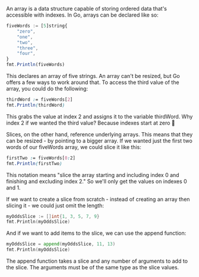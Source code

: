 An array is a data structure capable of storing ordered data that's accessible with indexes. In Go, arrays can be declared like so:

```js
fiveWords := [5]string{
	"zero",
	"one",
	"two",
	"three",
	"four",
}
fmt.Println(fiveWords)
```

This declares an array of five strings. An array can't be resized, but Go offers a few ways to work around that. To access the third value of the array, you could do the following:

```css
thirdWord := fiveWords[2]
fmt.Println(thirdWord)
```

This grabs the value at index 2 and assigns it to the variable thirdWord. Why index 2 if we wanted the third value? Because indexes start at zero 🙂

Slices, on the other hand, reference underlying arrays. This means that they can be resized - by pointing to a bigger array. If we wanted just the first two words of our fiveWords array, we could slice it like this:

```css
firstTwo := fiveWords[0:2]
fmt.Println(firstTwo)
```

This notation means "slice the array starting and including index 0 and finishing and excluding index 2." So we'll only get the values on indexes 0 and 1.

If we want to create a slice from scratch - instead of creating an array then slicing it - we could just omit the length:

```go
myOddsSlice := []int{1, 3, 5, 7, 9}
fmt.Println(myOddsSlice)
```

And if we want to add items to the slice, we can use the append function:

```go
myOddsSlice = append(myOddsSlice, 11, 13)
fmt.Println(myOddsSlice)
```

The append function takes a slice and any number of arguments to add to the slice. The arguments must be of the same type as the slice values.
